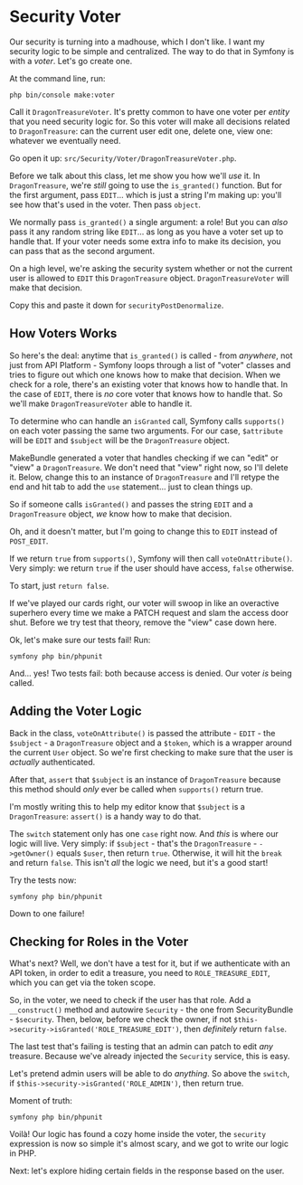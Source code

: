 # Security Voter

Our security is turning into a madhouse, which I don't like. I want my security
logic to be simple and centralized. The way to do that in Symfony is with a *voter*.
Let's go create one.

At the command line, run:

```terminal
php bin/console make:voter
```

Call it `DragonTreasureVoter`. It's pretty common to have one voter per *entity*
that you need security logic for. So this voter will make all decisions related
to `DragonTreasure`: can the current user edit one, delete one, view one: whatever
we eventually need.

Go open it up: `src/Security/Voter/DragonTreasureVoter.php`.

Before we talk about this class, let me show you how we'll *use* it. In
`DragonTreasure`, we're *still* going to use the `is_granted()` function.
But for the first argument, pass `EDIT`... which is just a string I'm making up:
you'll see how that's used in the voter. Then pass `object`.

We normally pass `is_granted()` a single argument: a role! But you can *also* pass
it any random string like `EDIT`... as long as you have a voter set up to handle
that.  If your voter needs some extra info to make its decision, you can pass that
as the second argument.

On a high level, we're asking the security system whether or not the current user
is allowed to `EDIT` this `DragonTreasure` object. `DragonTreasureVoter` will
make that decision.

Copy this and paste it down for `securityPostDenormalize`.

## How Voters Works

So here's the deal: anytime that `is_granted()` is called - from *anywhere*, not
just from API Platform - Symfony loops through a list of "voter" classes and tries
to figure out which one knows how to make that decision. When we check for a
role, there's an existing voter that knows how to handle that. In the case
of `EDIT`, there is *no* core voter that knows how to handle that. So we'll
make `DragonTreasureVoter` able to handle it.

To determine who can handle an `isGranted` call, Symfony calls `supports()` on
each voter passing the same two arguments. For our case, `$attribute` will be
`EDIT` and `$subject` will be the `DragonTreasure` object.

MakeBundle generated a voter that handles checking if we can "edit" or "view"
a `DragonTreasure`. We don't need that "view" right now, so I'll delete it.
Below, change this to an instance of `DragonTreasure` and I'll retype the end
and hit tab to add the `use` statement... just to clean things up.

So if someone calls `isGranted()` and passes the string `EDIT` and a `DragonTreasure`
object, *we* know how to make that decision.

Oh, and it doesn't matter, but I'm going to change this to `EDIT` instead of
`POST_EDIT`.

If we return `true` from `supports()`, Symfony will then call `voteOnAttribute()`.
Very simply: we return `true` if the user should have access, `false` otherwise.

To start, just `return false`.

If we've played our cards right, our voter will swoop in like an overactive
superhero every time we make a PATCH request and slam the access door shut.
Before we try test that theory, remove the "view" case down here.

Ok, let's make sure our tests fail! Run:

```terminal
symfony php bin/phpunit
```

And... yes! Two tests fail: both because access is denied. Our voter *is* being
called.

## Adding the Voter Logic

Back in the class, `voteOnAttribute()` is passed the attribute - `EDIT` - the
`$subject` - a `DragonTreasure` object and a `$token`, which is a wrapper around
the current `User` object. So we're first checking to make sure that the user is
*actually* authenticated.

After that, `assert` that `$subject` is an instance of `DragonTreasure` because
this method  should *only* ever be called when `supports()` return true.

I'm mostly writing this to help my editor know that `$subject` is a `DragonTreasure`:
`assert()` is a handy way to do that.

The `switch` statement only has one `case` right now. And *this* is where our logic
will live. Very simply: if `$subject` - that's the `DragonTreasure` - `->getOwner()`
equals `$user`, then return `true`. Otherwise, it will hit the `break` and return
`false`. This isn't *all* the logic we need, but it's a good start!

Try the tests now:

```terminal-silent
symfony php bin/phpunit
```

Down to one failure!

## Checking for Roles in the Voter

What's next? Well, we don't have a test for it, but if we authenticate with an
API token, in order to edit a treasure, you need to `ROLE_TREASURE_EDIT`, which
you can get via the token scope.

So, in the voter, we need to check if the user has that role. Add a `__construct()`
method and autowire `Security` - the one from SecurityBundle - `$security`. Then,
below, before we check the owner, if not
`$this->security->isGranted('ROLE_TREASURE_EDIT')`, then *definitely* return `false`.

The last test that's failing is testing that an admin can patch to edit *any*
treasure. Because we've already injected the `Security` service, this is easy.

Let's pretend admin users will be able to do *anything*. So above the `switch`,
if `$this->security->isGranted('ROLE_ADMIN')`, then return true.

Moment of truth:

```terminal-silent
symfony php bin/phpunit
```

Voilà! Our logic has found a cozy home inside the voter, the `security`
expression is now so simple it's almost scary, and we got to write our logic in
PHP.

Next: let's explore hiding certain fields in the response based on the user.
